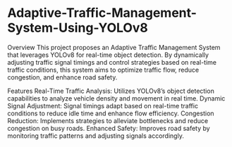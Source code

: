 # Adaptive-Traffic-Management-System-Using-YOLOv8


Overview
This project proposes an Adaptive Traffic Management System that leverages YOLOv8 for real-time object detection. By dynamically adjusting traffic signal timings and control strategies based on real-time traffic conditions, this system aims to optimize traffic flow, reduce congestion, and enhance road safety.

Features
Real-Time Traffic Analysis: Utilizes YOLOv8’s object detection capabilities to analyze vehicle density and movement in real time.
Dynamic Signal Adjustment: Signal timings adapt based on real-time traffic conditions to reduce idle time and enhance flow efficiency.
Congestion Reduction: Implements strategies to alleviate bottlenecks and reduce congestion on busy roads.
Enhanced Safety: Improves road safety by monitoring traffic patterns and adjusting signals accordingly.
